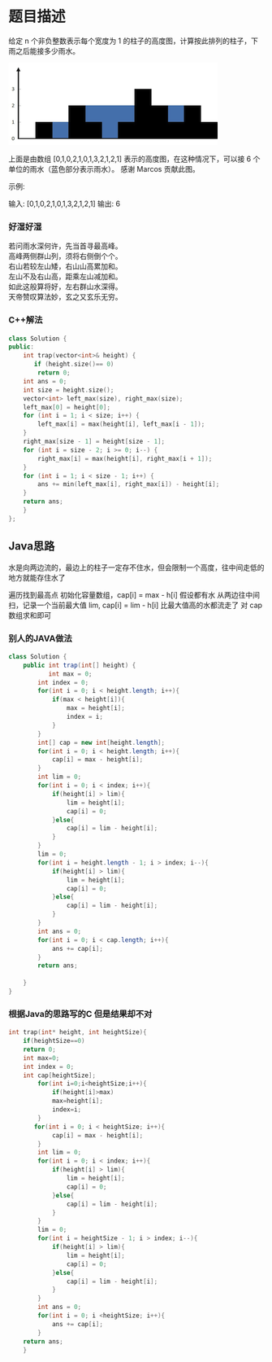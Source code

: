 题目描述
==============================
给定 n 个非负整数表示每个宽度为 1 的柱子的高度图，计算按此排列的柱子，下雨之后能接多少雨水。

![示例](https://github.com/GengchenXU/leetcode-practice/blob/master/rainwatertrap.png?raw=true)


上面是由数组 [0,1,0,2,1,0,1,3,2,1,2,1] 表示的高度图，在这种情况下，可以接 6 个单位的雨水（蓝色部分表示雨水）。 感谢 Marcos 贡献此图。

示例:

输入: [0,1,0,2,1,0,1,3,2,1,2,1]
输出: 6

### 好湿好湿

若问雨水深何许，先当首寻最高峰。  
高峰两侧群山列，须将右侧倒个个。  
右山若较左山矮，右山山高累加和。  
左山不及右山高，距乘左山减加和。  
如此这般算将好，左右群山水深得。  
天帝赞叹算法妙，玄之又玄乐无穷。		



### C++解法
```cpp
class Solution {
public:
    int trap(vector<int>& height) {
       if (height.size()== 0)
		return 0;
    int ans = 0;
    int size = height.size();
    vector<int> left_max(size), right_max(size);
    left_max[0] = height[0];
    for (int i = 1; i < size; i++) {
        left_max[i] = max(height[i], left_max[i - 1]);
    }
    right_max[size - 1] = height[size - 1];
    for (int i = size - 2; i >= 0; i--) {
        right_max[i] = max(height[i], right_max[i + 1]);
    }
    for (int i = 1; i < size - 1; i++) {
        ans += min(left_max[i], right_max[i]) - height[i];
    }
    return ans;
    }
};
````
Java思路
--------------------------
水是向两边流的，最边上的柱子一定存不住水，但会限制一个高度，往中间走低的地方就能存住水了

遍历找到最高点
初始化容量数组，cap[i] = max - h[i] 假设都有水
从两边往中间扫，记录一个当前最大值 lim, cap[i] = lim - h[i] 比最大值高的水都流走了
对 cap 数组求和即可


### 别人的JAVA做法
```Java
class Solution {
    public int trap(int[] height) {
           int max = 0;
        int index = 0;
        for(int i = 0; i < height.length; i++){
            if(max < height[i]){
                max = height[i];
                index = i;
            }
        }
        int[] cap = new int[height.length];
        for(int i = 0; i < height.length; i++){
            cap[i] = max - height[i];
        }
        int lim = 0;
        for(int i = 0; i < index; i++){
            if(height[i] > lim){
                lim = height[i];
                cap[i] = 0;
            }else{
                cap[i] = lim - height[i];
            }
        }
        lim = 0;
        for(int i = height.length - 1; i > index; i--){
            if(height[i] > lim){
                lim = height[i];
                cap[i] = 0;
            }else{
                cap[i] = lim - height[i];
            }
        }
        int ans = 0;
        for(int i = 0; i < cap.length; i++){
            ans += cap[i];
        }
        return ans;
        
    }
}
```
### 根据Java的思路写的C 但是结果却不对
```c
int trap(int* height, int heightSize){
    if(heightSize==0)
    return 0;
    int max=0;
    int index = 0;
    int cap[heightSize];
        for(int i=0;i<heightSize;i++){
            if(height[i]>max)
            max=height[i];
            index=i;
        }
       for(int i = 0; i < heightSize; i++){
            cap[i] = max - height[i];
        }
        int lim = 0;
        for(int i = 0; i < index; i++){
            if(height[i] > lim){
                lim = height[i];
                cap[i] = 0;
            }else{
                cap[i] = lim - height[i];
            }
        }
        lim = 0;
        for(int i = heightSize - 1; i > index; i--){
            if(height[i] > lim){
                lim = height[i];
                cap[i] = 0;
            }else{
                cap[i] = lim - height[i];
            }
        }
        int ans = 0;
        for(int i = 0; i <heightSize; i++){
            ans += cap[i];
        }
    return ans;
    }
```

